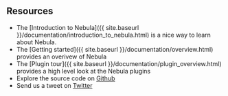 ## Resources

- The [Introduction to Nebula]({{ site.baseurl }}/documentation/introduction_to_nebula.html) is a nice way to learn about Nebula.
- The [Getting started]({{ site.baseurl }}/documentation/overview.html) provides an overivew of Nebula
- The [Plugin tour]({{ site.baseurl }}/documentation/plugin_overview.html) provides a high level look at the Nebula 
plugins  
- Explore the source code on [Github](https://github.com/nebula-plugins)
- Send us a tweet on [Twitter](https://twitter.com/NebulaPlugins)